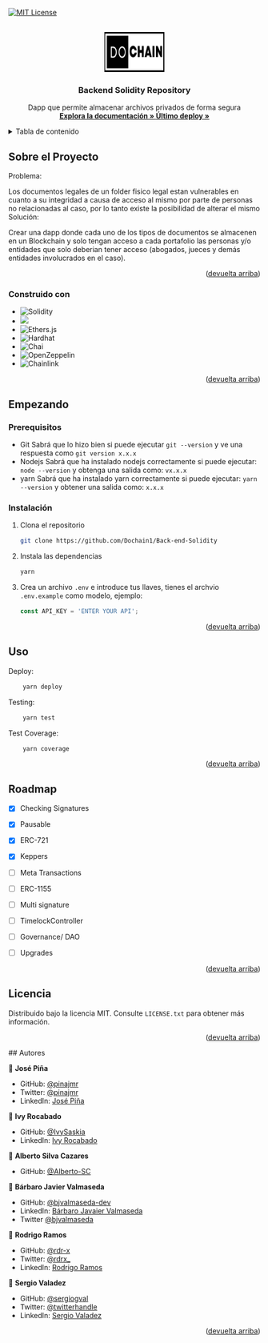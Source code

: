 [![MIT License][license-shield]][license-url]

    
<br />
<div align="center">
    <a href="https://github.com/Dochain1">
        <img src="https://raw.githubusercontent.com/Dochain1/frontend/dev/public/images/logo.png" alt="Logo" width="120" height="80">
    </a>
    <h3 align="center"> Backend Solidity Repository </h3>
    <p align="center">
        Dapp que permite almacenar archivos privados de forma segura
    <br/>
    <a href="https://github.com/Dochain1"><strong> Explora la documentación » </strong></a>
    <a href="https://goerli.etherscan.io/address/0xbc517cBa9D087B0777Bfd3b645A5C3Bde224B278#code"><strong> Último deploy » </strong></a>
    </p>
</div> 

<details>
  <summary>Tabla de contenido</summary>
  <ol>
    <li>
      <a href="#sobre-el-proyecto">Sobre el Proyecto</a>
      <ul>
        <li><a href="#construido-con">Construido con</a></li>
      </ul>
    </li>
    <li>
      <a href="#empezando">Empezando</a>
      <ul>
        <li><a href="#prerequisitos">Prerequisitos</a></li>
        <li><a href="#instalacion">Instalación</a></li>
      </ul>
    </li>
    <li><a href="#usage">Uso</a></li>
    <li><a href="#roadmap">Roadmap</a></li>
    <li><a href="#licencia">Licencia</a></li>
    <li><a href="#autores">Autores</a></li>
  </ol>
</details>


## Sobre  el Proyecto


Problema:

Los documentos legales de un folder fisico legal estan vulnerables en cuanto a su integridad a causa de acceso al mismo por parte de personas no relacionadas al caso, por lo tanto existe la posibilidad de alterar el mismo
Solución:

Crear una dapp donde cada uno de los tipos de documentos se almacenen en un Blockchain y solo tengan acceso a cada portafolio las personas y/o entidades que solo deberian tener acceso (abogados, jueces y demás entidades involucrados en el caso).

<p align="right">(<a href="#readme-top">devuelta arriba</a>)</p>



### Construido con


* <img src="https://img.shields.io/badge/Solidity-%23363636.svg?style=for-the-badge&logo=solidity&logoColor=white" alt="Solidity">
* <img src="https://img.shields.io/badge/typescript%20-%23007ACC.svg?&style=for-the-badge&logo=typescript&logoColor=white"/>
* <img src="https://img.shields.io/badge/Ethers.js-7A98FB?style=for-the-badge&logo=Ethers.js&logoColor=white" alt="Ethers.js">
* <img src="https://img.shields.io/badge/Hardhat-fff04d?style=for-the-badge&logo=Hardhat&logoColor=white" alt="Hardhat">
* <img src="https://img.shields.io/badge/Chai-f6e8c9?style=for-the-badge&logo=Chai&logoColor=a40802" alt="Chai">
* <img src="https://img.shields.io/badge/OpenZeppelin-65aef8?&style=for-the-badge&logo=OpenZeppelin&logoColor=white" alt="OpenZeppelin"/>
* <img src="https://img.shields.io/badge/Chainlink-375BD2?style=for-the-badge&logo=Chainlink&logoColor=white" alt="Chainlink">

<p align="right">(<a href="#readme-top">devuelta arriba</a>)</p>

## Empezando
### Prerequisitos

* Git
    Sabrá que lo hizo bien si puede ejecutar `git --version` y ve una respuesta como `git version x.x.x`
* Nodejs
    Sabrá que ha instalado nodejs correctamente si puede ejecutar:
    `node --version` y obtenga una salida como: `vx.x.x`
* yarn 
    Sabrá que ha instalado yarn correctamente si puede ejecutar:
    `yarn --version` y obtener una salida como: `x.x.x`

### Instalación

1. Clona el repositorio
   ```sh
   git clone https://github.com/Dochain1/Back-end-Solidity
   ```
2. Instala las dependencias
   ```sh
   yarn
   ```
3. Crea un archivo `.env`  e introduce tus llaves, tienes el archvio `.env.example` como modelo, ejemplo: 
   ```js
   const API_KEY = 'ENTER YOUR API';
   ```

<p align="right">(<a href="#readme-top">devuelta arriba</a>)</p>

## Uso

Deploy:
```sh
    yarn deploy
```
Testing:
```sh
    yarn test
```
Test Coverage:
```sh
    yarn coverage
```

<p align="right">(<a href="#readme-top">devuelta arriba</a>)</p>



<!-- ROADMAP -->
## Roadmap

- [x] Checking Signatures
- [x] Pausable         
- [x] ERC-721
- [x] Keppers          
- [ ] Meta Transactions   
- [ ] ERC-1155    
- [ ] Multi signature
- [ ] TimelockController 
- [ ] Governance/ DAO
- [ ] Upgrades



<p align="right">(<a href="#readme-top">devuelta arriba</a>)</p>



<!-- LICENSE -->
## Licencia

Distribuido bajo la licencia MIT. Consulte `LICENSE.txt` para obtener más información.

<p align="right">(<a href="#readme-top">devuelta arriba</a>)</p>
## Autores

👤 **José Piña**

- GitHub: [@pinajmr](https://github.com/pinajmr)
- Twitter: [@pinajmr]( https://twitter.com/pinajmr)
- LinkedIn: [José Piña](https://www.linkedin.com/in/pinajmr/)

👤 **Ivy Rocabado**

- GitHub: [@IvySaskia](https://github.com/IvySaskia)
- LinkedIn: [Ivy Rocabado](https://www.linkedin.com/in/ivy-rocabado/)

👤 **Alberto Silva Cazares**

- GitHub: [@Alberto-SC](https://github.com/Alberto-SC)

👤 **Bárbaro Javier Valmaseda**

- GitHub: [@bjvalmaseda-dev](https://github.com/bjvalmaseda-dev)
- LinkedIn: [Bárbaro Javaier Valmaseda](https://linkedin/.com/in/bjvalmaseda)
- Twitter [@bjvalmaseda](https://twitter.com/bjvalmaseda)

👤 **Rodrigo Ramos**

- GitHub: [@rdr-x](https://github.com/rdr-x)
- Twitter: [@rdrx_](https://twitter.com/rdrx_)
- LinkedIn: [Rodrigo Ramos](https://www.linkedin.com/in/rodrx20/)

👤 **Sergio Valadez**

- GitHub: [@sergiogval](https://github.com/sergiogval)
- Twitter: [@twitterhandle](https://twitter.com/sgvldz)
- LinkedIn: [Sergio Valadez](https://linkedin.com/in/linkedinhandle)


<p align="right">(<a href="#readme-top">devuelta arriba</a>)</p>

[license-shield]: https://img.shields.io/github/license/othneildrew/Best-README-Template.svg?style=for-the-badge
[license-url]: https://github.com/othneildrew/Best-README-Template/blob/master/LICENSE.txt

